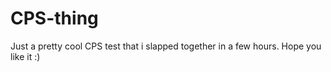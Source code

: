 # CPS-thing
Just a pretty cool CPS test that i slapped together in a few hours. Hope you like it :)

